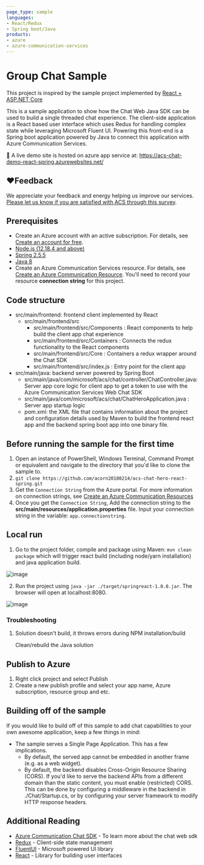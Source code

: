 ```yaml
---
page_type: sample
languages:
- React/Redux
- Spring boot/Java
products:
- azure
- azure-communication-services
---
```


# Group Chat Sample

This project is inspired by the sample project implemented by [React + ASP.NET Core](https://github.com/Azure-Samples/communication-services-web-chat-hero)

This is a sample application to show how the Chat Web Java SDK can be used to build a single threaded chat experience.
The client-side application is a React based user interface which uses Redux for handling complex state while leveraging Microsoft Fluent UI.
Powering this front-end is a Spring boot application powered by Java to connect this application with Azure Communication Services.

🤞 A live demo site is hosted on azure app service at:  https://acs-chat-demo-react-spring.azurewebsites.net/

## ❤️Feedback

We appreciate your feedback and energy helping us improve our services. [Please let us know if you are satisfied with ACS through this survey](https://microsoft.qualtrics.com/jfe/form/SV_5dtYL81xwHnUVue). 

## Prerequisites

- Create an Azure account with an active subscription. For details, see [Create an account for free](https://azure.microsoft.com/free/?WT.mc_id=A261C142F).
- [Node.js (12.18.4 and above)](https://nodejs.org/en/download/)
- [Spring 2.5.5](https://spring.io/projects/spring-boot)
- [Java 8](https://www.oracle.com/java/technologies/java8.html)
- Create an Azure Communication Services resource. For details, see [Create an Azure Communication Resource](https://docs.microsoft.com/en-us/azure/communication-services/quickstarts/create-communication-resource). You'll need to record your resource **connection string** for this project.

## Code structure

- src/main/frontend: frontend client implemented by React
  - src/main/frontend/src
    - src/main/frontend/src/Components : React components to help build the client app chat experience
    - src/main/frontend/src/Containers : Connects the redux functionality to the React components
    - src/main/frontend/src/Core : Containers a redux wrapper around the Chat SDK
    - src/main/frontend/src/index.js : Entry point for the client app
- src/main/java: backend server powered by Spring Boot
  - src/main/java/com/microsoft/acs/chat/controller/ChatController.java: Server app core logic for client app to get a token to use with the Azure Communication Services Web Chat SDK
  - src/main/java/com/microsoft/acs/chat/ChatHeroApplication.java : Server app startup logic
  - pom.xml: the XML file that contains information about the project and configuration details used by Maven to build the frontend react app and the backend spring boot app into one binary file.

## Before running the sample for the first time

1. Open an instance of PowerShell, Windows Terminal, Command Prompt or equivalent and navigate to the directory that you'd like to clone the sample to.
2. `git clone https://github.com/acorn20180214/acs-chat-hero-react-spring.git`
3. Get the `Connection String` from the Azure portal. For more information on connection strings, see [Create an Azure Communication Resources](https://docs.microsoft.com/en-us/azure/communication-services/quickstarts/create-communication-resource)
5. Once you get the `Connection String`, Add the connection string to the **src/main/resources/application.properties** file. Input your connection string in the variable: `app.connectionstring`.

## Local run

1. Go to the project folder,  compile and package using Maven:  `mvn clean package`  which will trigger react build (including node/yarn installation) and java application build.

![image](https://user-images.githubusercontent.com/50332346/135975238-76d49a95-be58-45b8-8f0a-eb2dfb175047.png)

2. Run the project using `java -jar ./target/springreact-1.0.0.jar`. The browser will open at localhost:8080.

![image](https://user-images.githubusercontent.com/50332346/135975468-c15486ad-2520-494c-ac72-91a7602ee277.png)


### Troubleshooting

1. Solution doesn\'t build, it throws errors during NPM installation/build

    Clean/rebuild the Java solution

## Publish to Azure

1. Right click project and select Publish
2. Create a new publish profile and select your app name, Azure subscription, resource group and etc.

## Building off of the sample

If you would like to build off of this sample to add chat capabilities to your own awesome application, keep a few things in mind:

- The sample serves a Single Page Application. This has a few implications.
  - By default, the served app cannot be embedded in another frame (e.g. as a web widget).
  - By default, the backend disables Cross-Origin Resource Sharing (CORS). If you'd like to serve the backend APIs from a different domain than the static content, you must enable (restricted) CORS. This can be done by configuring a middleware in the backend in ./Chat/Startup.cs, or by configuring your server framework to modify HTTP response headers.

## Additional Reading

- [Azure Communication Chat SDK](https://docs.microsoft.com/en-us/azure/communication-services/concepts/chat/sdk-features) - To learn more about the chat web sdk
- [Redux](https://redux.js.org/) - Client-side state management
- [FluentUI](https://developer.microsoft.com/en-us/fluentui#/) - Microsoft powered UI library
- [React](https://reactjs.org/) - Library for building user interfaces
